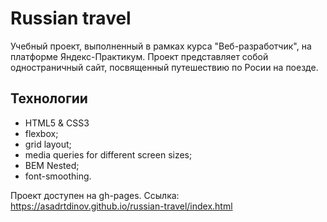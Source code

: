 # Russian travel

Учебный проект, выполненный в рамках курса "Веб-разработчик", на платформе Яндекс-Практикум. Проект представляет собой одностраничный сайт, посвященный путешествию по Росии на поезде.

## Технологии

* HTML5 & CSS3
* flexbox;
* grid layout;
* media queries for different screen sizes;
* BEM Nested;
* font-smoothing.

Проект доступен на gh-pages. Cсылка: https://asadrtdinov.github.io/russian-travel/index.html
